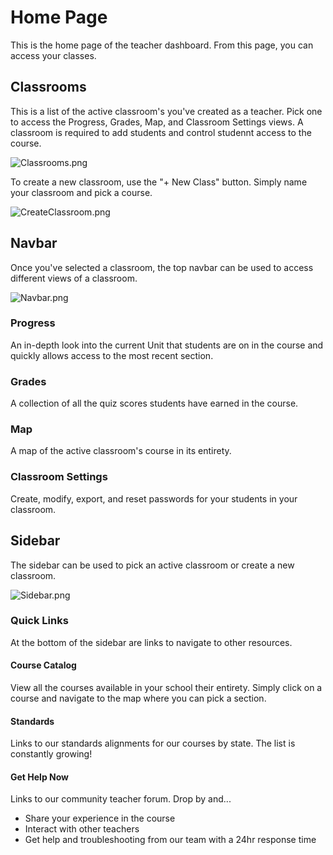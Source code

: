 # Home Page

This is the home page of the teacher dashboard. From this page, you can access your classes.

## Classrooms

This is a list of the active classroom's you've created as a teacher. Pick one to access the Progress, Grades, Map, and Classroom Settings views. A classroom is required to add students and control studennt access to the course.

![Classrooms.png](https://masterycoding-production.s3.amazonaws.com/1595014462544-Classrooms.png)

To create a new classroom, use the "+ New Class" button. Simply name your classroom and pick a course.

![CreateClassroom.png](https://masterycoding-production.s3.amazonaws.com/1595014462543-CreateClassroom.png)

## Navbar

Once you've selected a classroom, the top navbar can be used to access different views of a classroom.

![Navbar.png](https://masterycoding-production.s3.amazonaws.com/1595014462664-Navbar.png)

### Progress

An in-depth look into the current Unit that students are on in the course and quickly allows access to the most recent section.

### Grades

A collection of all the quiz scores students have earned in the course.

### Map

A map of the active classroom's course in its entirety.

### Classroom Settings

Create, modify, export, and reset passwords for your students in your classroom.

## Sidebar

The sidebar can be used to pick an active classroom or create a new classroom.

![Sidebar.png](https://masterycoding-production.s3.amazonaws.com/1595014462497-Sidebar.png)

### Quick Links

At the bottom of the sidebar are links to navigate to other resources.

#### Course Catalog

View all the courses available in your school their entirety. Simply click on a course and navigate to the map where you can pick a section.

#### Standards

Links to our standards alignments for our courses by state. The list is constantly growing!

#### Get Help Now

Links to our community teacher forum. Drop by and...

- Share your experience in the course
- Interact with other teachers
- Get help and troubleshooting from our team with a 24hr response time

